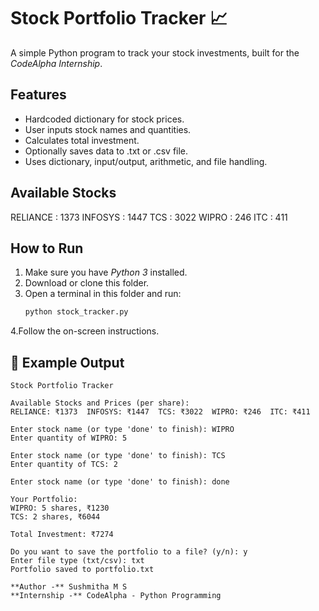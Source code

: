 # Stock Portfolio Tracker 📈

A simple Python program to track your stock investments, built for the *CodeAlpha Internship*.

## Features
- Hardcoded dictionary for stock prices.
- User inputs stock names and quantities.
- Calculates total investment.
- Optionally saves data to .txt or .csv file.
- Uses dictionary, input/output, arithmetic, and file handling.

## Available Stocks
RELIANCE : 1373
INFOSYS : 1447
TCS : 3022
WIPRO : 246
ITC : 411

## How to Run
1. Make sure you have *Python 3* installed.
2. Download or clone this folder.
3. Open a terminal in this folder and run:
   ```bash
   python stock_tracker.py
4.Follow the on-screen instructions.

## 📌 Example Output
```text
Stock Portfolio Tracker

Available Stocks and Prices (per share):
RELIANCE: ₹1373  INFOSYS: ₹1447  TCS: ₹3022  WIPRO: ₹246  ITC: ₹411  

Enter stock name (or type 'done' to finish): WIPRO
Enter quantity of WIPRO: 5

Enter stock name (or type 'done' to finish): TCS
Enter quantity of TCS: 2

Enter stock name (or type 'done' to finish): done

Your Portfolio:
WIPRO: 5 shares, ₹1230
TCS: 2 shares, ₹6044

Total Investment: ₹7274

Do you want to save the portfolio to a file? (y/n): y
Enter file type (txt/csv): txt
Portfolio saved to portfolio.txt

**Author -** Sushmitha M S
**Internship -** CodeAlpha - Python Programming
